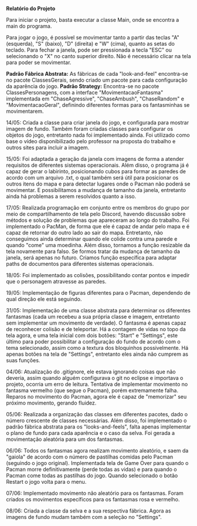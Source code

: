 **Relatório do Projeto**

Para iniciar o projeto, basta executar a classe Main, onde se encontra a main do programa.

Para jogar o jogo, é possível se movimentar tanto a partir das teclas "A" (esquerda), "S" (baixo), "D" (direita) e "W" (cima), quanto as setas do teclado. Para fechar a janela, pode ser pressionada a tecla "ESC" ou selecionando o "X" no canto superior direito. Não é necessário clicar na tela para poder se movimentar.

**Padrão Fábrica Abstrata:** As fábricas de cada "look-and-feel" encontra-se no pacote ClassesGerais, sendo criado um pacote para cada configuração da aparência do jogo.
**Padrão Strategy:** Encontra-se no pacote ClassesPersonagens, com a interface "MovimentacaoFantasma" implementada em "ChaseAgressive", "ChaseAmbush", "ChaseRandom" e "MovimentacaoGeral", definindo diferentes formas para os fantasminhas se movimentarem.

14/05: Criada a classe para criar janela do jogo, e configurada para mostrar imagem de fundo. Também foram criadas classes para configurar os objetos do jogo, entretanto nada foi implementado ainda. Foi utilizado como base o vídeo disponibilizado pelo professor na proposta do trabalho e outros sites para incluir a imagem.

15/05: Foi adaptada a geração da janela com imagens de forma a atender requisitos de diferentes sistemas operacionais. Além disso, o programa já é capaz de gerar o labirinto, posicionando cubos para formar as paredes de acordo com um arquivo .txt, o qual também será útil para posicionar os outros itens do mapa e para detectar lugares onde o Pacman não poderá se movimentar. E possibilitamos a mudança de tamanho da janela, entretanto ainda há problemas a serem resolvidos quanto a isso.

17/05: Realizada programação em conjunto entre os membros do grupo por meio de compartilhamento de tela pelo Discord, havendo discussão sobre métodos e solução de problemas que apareceram ao longo do trabalho. Foi implementado o PacMan, de forma que ele é capaz de andar pelo mapa e é capaz de retornar do outro lado ao sair do mapa. Entretanto, não conseguimos ainda determinar quando ele colide contra uma parede e quando "come" uma moedinha. Além disso, tornamos a função resizable da tela novamente para falso. Se formos tratar da mudança de tamanho da janela, será apenas no futuro. Criamos função específica para adaptar paths de documentos para diferentes sistemas operacionais.

18/05: Foi implementado as colisões, possibilitando contar pontos e impedir que o personagem atravesse as paredes.

19/05: Implementação de figuras diferentes para o Pacman, dependendo de qual direção ele está seguindo.

31/05: Implementação de uma classe abstrata para determinar os diferentes fantasmas (cada um recebeu a sua própria classe e imagem, entretanto sem implementar um movimento de verdade). O fantasma é apenas capaz de reconhecer colisão e de teleportar. Há a contagem de vidas no topo da tela agora, e uma tela inicial com dois botões: "Start" e "Settings", este último para poder possibilitar a configuração do fundo de acordo com o tema selecionado, assim como a textura dos bloquinhos possivelmente. Há apenas botões na tela de "Settings", entretanto eles ainda não cumprem as suas funções.

04/06: Atualização do .gitignore, ele estava ignorando coisas que não deveria, assim quando alguém configurava o git no eclipse e importava o projeto, ocorria um erro de leitura. Tentativa de implementar movimento no fantasma vermelho (que segue o Pacman), porém extremamente falha. Reparos no movimento do Pacman, agora ele é capaz de "memorizar" seu próximo movimento, gerando fluidez.

05/06: Realizada a organização das classes em diferentes pacotes, dado o número crescente de classes necessárias. Além disso, foi implementado o padrão fábrica abstrata para os "looks-and-feels", falta apenas implementar o plano de fundo para cada aparência e o caso da selva. Foi gerada a movimentação aleatória para um dos fantasmas.

06/06: Todos os fantasmas agora realizam movimento aleatório, e saem da "gaiola" de acordo com o número de pastilhas comidas pelo Pacman (seguindo o jogo original). Implementada tela de Game Over para quando o Pacman morre definitivamente (perde todas as vidas) e para quando o Pacman come todas as pastilhas do jogo. Quando selecionado o botão Restart o jogo volta para o menu.

07/06: Implementado movimento não aleatório para os fantasmas. Foram criados os movimentos específicos para os fantasmas rosa e vermelho.

08/06: Criada a classe da selva e a sua respectiva fábrica. Agora as imagens de fundo mudam também com a seleção no "Settings".